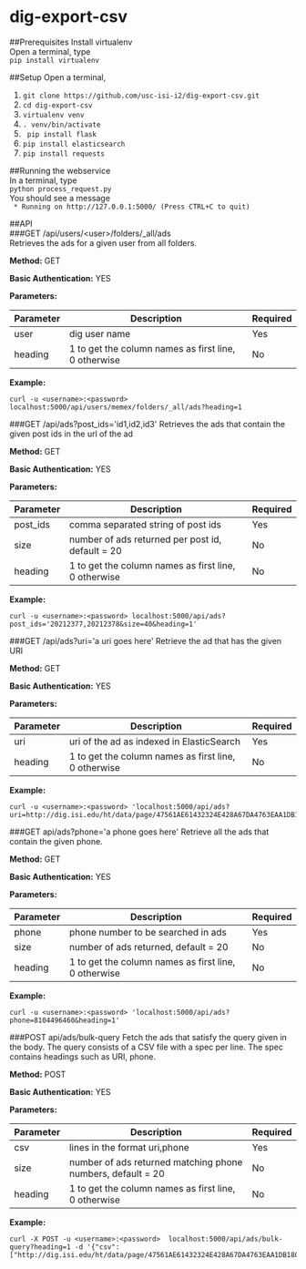 # dig-export-csv

##Prerequisites
Install virtualenv  
Open a terminal, type  
```pip install virtualenv```

##Setup
Open a terminal,  
1. ```git clone https://github.com/usc-isi-i2/dig-export-csv.git```  
2. ```cd dig-export-csv```  
3. ```virtualenv venv```  
4. ```. venv/bin/activate```  
5. ``` pip install flask```  
6. ```pip install elasticsearch```  
7. ```pip install requests```  

##Running the webservice   
In a terminal, type   
```python process_request.py```  
You should see a message  
``` * Running on http://127.0.0.1:5000/ (Press CTRL+C to quit)```  

##API    
###GET /api/users/\<user\>/folders/_all/ads  
Retrieves the ads for a given user from all folders.

**Method:** GET

**Basic Authentication:** YES

**Parameters:**

| Parameter | Description | Required |
| --------- | ----------- | -------- |
| user  | dig user name | Yes |
| heading  | 1 to get the column names as first line, 0 otherwise | No |

**Example:**
```      
curl -u <username>:<password> localhost:5000/api/users/memex/folders/_all/ads?heading=1
```   
###GET /api/ads?post_ids='id1,id2,id3'
Retrieves the ads that contain the given post ids in the url of the ad

**Method:** GET

**Basic Authentication:** YES

**Parameters:**

| Parameter | Description | Required |
| --------- | ----------- | -------- |
| post_ids  | comma separated string of post ids | Yes |
| size  | number of ads returned per post id, default = 20 | No |
| heading  | 1 to get the column names as first line, 0 otherwise | No |

**Example:**
```      
curl -u <username>:<password> localhost:5000/api/ads?post_ids='20212377,20212378&size=40&heading=1'
```   
###GET /api/ads?uri='a uri goes here'
Retrieve the ad that has the given URI

**Method:** GET

**Basic Authentication:** YES

**Parameters:**

| Parameter | Description | Required |
| --------- | ----------- | -------- |
| uri  | uri of the ad as indexed in ElasticSearch | Yes |
| heading  | 1 to get the column names as first line, 0 otherwise | No |

**Example:**
```      
curl -u <username>:<password> 'localhost:5000/api/ads?uri=http://dig.isi.edu/ht/data/page/47561AE61432324E428A67DA4763EAA1DB1809F7/1440921440000/processed&heading=1'
```
###GET api/ads?phone='a phone goes here'
Retrieve all the ads that contain the given phone.

**Method:** GET

**Basic Authentication:** YES

**Parameters:**

| Parameter | Description | Required |
| --------- | ----------- | -------- |
| phone  | phone number to be searched in ads | Yes |
| size  | number of ads returned, default = 20 | No |
| heading  | 1 to get the column names as first line, 0 otherwise | No |

**Example:**
```      
curl -u <username>:<password> 'localhost:5000/api/ads?phone=8104496460&heading=1'
```
###POST api/ads/bulk-query
Fetch the ads that satisfy the query given in the body. The query consists of a CSV file with a spec per line. The spec contains headings such as URI, phone.

**Method:** POST

**Basic Authentication:** YES

**Parameters:**

| Parameter | Description | Required |
| --------- | ----------- | -------- |
| csv  | lines in the format uri,phone | Yes |
| size  | number of ads returned matching phone numbers, default = 20 | No |
| heading  | 1 to get the column names as first line, 0 otherwise | No |

**Example:**
```      
curl -X POST -u <username>:<password>  localhost:5000/api/ads/bulk-query?heading=1 -d '{"csv":["http://dig.isi.edu/ht/data/page/47561AE61432324E428A67DA4763EAA1DB1809F7/1440921440000/processed,8104496460"]}'
```
